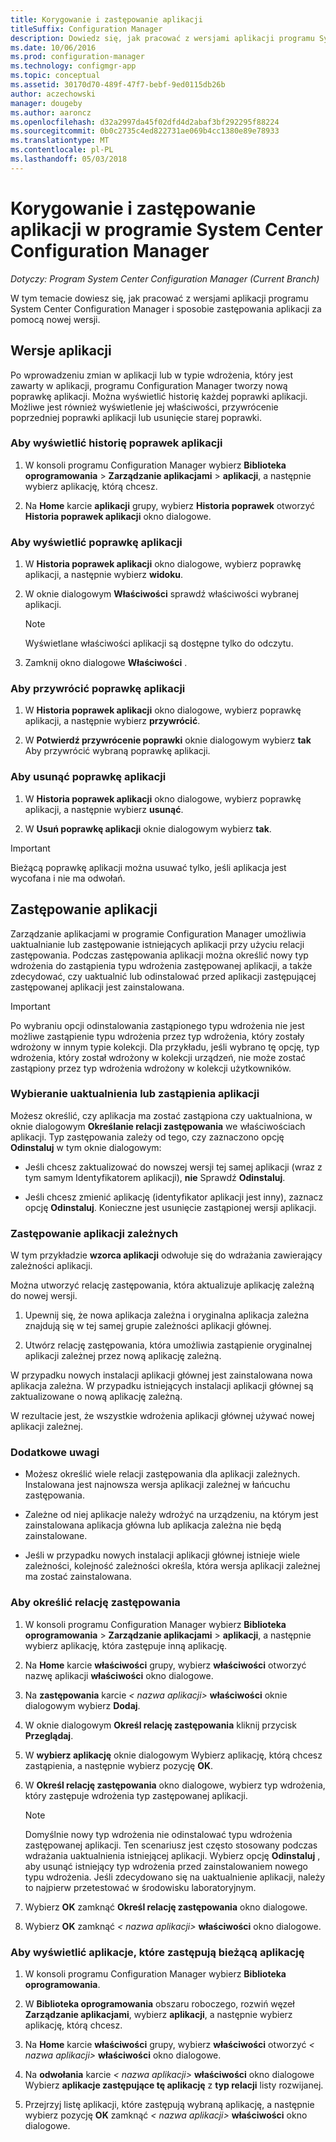 ```yaml
---
title: Korygowanie i zastępowanie aplikacji
titleSuffix: Configuration Manager
description: Dowiedz się, jak pracować z wersjami aplikacji programu System Center Configuration Manager i zastępowanie aplikacji.
ms.date: 10/06/2016
ms.prod: configuration-manager
ms.technology: configmgr-app
ms.topic: conceptual
ms.assetid: 30170d70-489f-47f7-bebf-9ed0115db26b
author: aczechowski
manager: dougeby
ms.author: aaroncz
ms.openlocfilehash: d32a2997da45f02dfd4d2abaf3bf292295f88224
ms.sourcegitcommit: 0b0c2735c4ed822731ae069b4cc1380e89e78933
ms.translationtype: MT
ms.contentlocale: pl-PL
ms.lasthandoff: 05/03/2018
---
```

# <a name="revise-and-supersede-applications-in-system-center-configuration-manager"></a>Korygowanie i zastępowanie aplikacji w programie System Center Configuration Manager

*Dotyczy: Program System Center Configuration Manager (Current Branch)*

W tym temacie dowiesz się, jak pracować z wersjami aplikacji programu System Center Configuration Manager i sposobie zastępowania aplikacji za pomocą nowej wersji.  

##  <a name="application-revisions"></a>Wersje aplikacji  
 Po wprowadzeniu zmian w aplikacji lub w typie wdrożenia, który jest zawarty w aplikacji, programu Configuration Manager tworzy nową poprawkę aplikacji. Można wyświetlić historię każdej poprawki aplikacji. Możliwe jest również wyświetlenie jej właściwości, przywrócenie poprzedniej poprawki aplikacji lub usunięcie starej poprawki.  

### <a name="to-display-an-application-revision-history"></a>Aby wyświetlić historię poprawek aplikacji  

1.  W konsoli programu Configuration Manager wybierz **Biblioteka oprogramowania** > **Zarządzanie aplikacjami** > **aplikacji**, a następnie wybierz aplikację, którą chcesz.  

3.  Na **Home** karcie **aplikacji** grupy, wybierz **Historia poprawek** otworzyć **Historia poprawek aplikacji** okno dialogowe.  

### <a name="to-view-an-application-revision"></a>Aby wyświetlić poprawkę aplikacji  

1.  W **Historia poprawek aplikacji** okno dialogowe, wybierz poprawkę aplikacji, a następnie wybierz **widoku**.  

2.  W oknie dialogowym **Właściwości** sprawdź właściwości wybranej aplikacji.  

    > [!NOTE]  
    >  Wyświetlane właściwości aplikacji są dostępne tylko do odczytu.  

3.  Zamknij okno dialogowe **Właściwości** .  

### <a name="to-restore-an-application-revision"></a>Aby przywrócić poprawkę aplikacji  

1.  W **Historia poprawek aplikacji** okno dialogowe, wybierz poprawkę aplikacji, a następnie wybierz **przywrócić**.  

2.  W **Potwierdź przywrócenie poprawki** oknie dialogowym wybierz **tak** Aby przywrócić wybraną poprawkę aplikacji.  

### <a name="to-delete-an-application-revision"></a>Aby usunąć poprawkę aplikacji  

1.  W **Historia poprawek aplikacji** okno dialogowe, wybierz poprawkę aplikacji, a następnie wybierz **usunąć**.  

2.  W **Usuń poprawkę aplikacji** oknie dialogowym wybierz **tak**.  

> [!IMPORTANT]  
>  Bieżącą poprawkę aplikacji można usuwać tylko, jeśli aplikacja jest wycofana i nie ma odwołań.  

##  <a name="application-supersedence"></a>Zastępowanie aplikacji  
 Zarządzanie aplikacjami w programie Configuration Manager umożliwia uaktualnianie lub zastępowanie istniejących aplikacji przy użyciu relacji zastępowania. Podczas zastępowania aplikacji można określić nowy typ wdrożenia do zastąpienia typu wdrożenia zastępowanej aplikacji, a także zdecydować, czy uaktualnić lub odinstalować przed aplikacji zastępującej zastępowanej aplikacji jest zainstalowana.  

> [!IMPORTANT]  
>  Po wybraniu opcji odinstalowania zastąpionego typu wdrożenia nie jest możliwe zastąpienie typu wdrożenia przez typ wdrożenia, który zostały wdrożony w innym typie kolekcji.  Dla przykładu, jeśli wybrano tę opcję, typ wdrożenia, który został wdrożony w kolekcji urządzeń, nie może zostać zastąpiony przez typ wdrożenia wdrożony w kolekcji użytkowników.  

### <a name="decide-whether-to-upgrade-or-replace-an-application"></a>Wybieranie uaktualnienia lub zastąpienia aplikacji  
 Możesz określić, czy aplikacja ma zostać zastąpiona czy uaktualniona, w oknie dialogowym **Określanie relacji zastępowania** we właściwościach aplikacji. Typ zastępowania zależy od tego, czy zaznaczono opcję **Odinstaluj** w tym oknie dialogowym:  

-   Jeśli chcesz zaktualizować do nowszej wersji tej samej aplikacji (wraz z tym samym Identyfikatorem aplikacji), **nie** Sprawdź **Odinstaluj**.  

-   Jeśli chcesz zmienić aplikację (identyfikator aplikacji jest inny), zaznacz opcję **Odinstaluj**. Konieczne jest usunięcie zastąpionej wersji aplikacji.  

### <a name="supersede-dependent-applications"></a>Zastępowanie aplikacji zależnych  
 W tym przykładzie **wzorca aplikacji** odwołuje się do wdrażania zawierający zależności aplikacji.  

 Można utworzyć relację zastępowania, która aktualizuje aplikację zależną do nowej wersji.  

1.  Upewnij się, że nowa aplikacja zależna i oryginalna aplikacja zależna znajdują się w tej samej grupie zależności aplikacji głównej.  

2.  Utwórz relację zastępowania, która umożliwia zastąpienie oryginalnej aplikacji zależnej przez nową aplikację zależną.  

 W przypadku nowych instalacji aplikacji głównej jest zainstalowana nowa aplikacja zależna. W przypadku istniejących instalacji aplikacji głównej są zaktualizowane o nową aplikację zależną.  

 W rezultacie jest, że wszystkie wdrożenia aplikacji głównej używać nowej aplikacji zależnej.  

### <a name="further-considerations"></a>Dodatkowe uwagi  

-   Możesz określić wiele relacji zastępowania dla aplikacji zależnych. Instalowana jest najnowsza wersja aplikacji zależnej w łańcuchu zastępowania.  

-   Zależne od niej aplikacje należy wdrożyć na urządzeniu, na którym jest zainstalowana aplikacja główna lub aplikacja zależna nie będą zainstalowane.  

-   Jeśli w przypadku nowych instalacji aplikacji głównej istnieje wiele zależności, kolejność zależności określa, która wersja aplikacji zależnej ma zostać zainstalowana.  

### <a name="to-specify-a-supersedence-relationship"></a>Aby określić relację zastępowania  

1.  W konsoli programu Configuration Manager wybierz **Biblioteka oprogramowania** > **Zarządzanie aplikacjami** > **aplikacji**, a następnie wybierz aplikację, która zastępuje inną aplikację.  

3.  Na **Home** karcie **właściwości** grupy, wybierz **właściwości** otworzyć nazwę aplikacji **właściwości** okno dialogowe.  

4.  Na **zastępowania** karcie *< nazwa aplikacji\>*  **właściwości** oknie dialogowym wybierz **Dodaj**.  

5.  W oknie dialogowym **Określ relację zastępowania** kliknij przycisk **Przeglądaj**.  

6.  W **wybierz aplikację** oknie dialogowym Wybierz aplikację, którą chcesz zastąpienia, a następnie wybierz pozycję **OK**.  

7.  W **Określ relację zastępowania** okno dialogowe, wybierz typ wdrożenia, który zastępuje wdrożenia typ zastępowanej aplikacji.  

    > [!NOTE]  
    >  Domyślnie nowy typ wdrożenia nie odinstalować typu wdrożenia zastępowanej aplikacji. Ten scenariusz jest często stosowany podczas wdrażania uaktualnienia istniejącej aplikacji. Wybierz opcję **Odinstaluj** , aby usunąć istniejący typ wdrożenia przed zainstalowaniem nowego typu wdrożenia. Jeśli zdecydowano się na uaktualnienie aplikacji, należy to najpierw przetestować w środowisku laboratoryjnym.  

8.  Wybierz **OK** zamknąć **Określ relację zastępowania** okno dialogowe.  

9. Wybierz **OK** zamknąć *< nazwa aplikacji\>*  **właściwości** okno dialogowe.  

### <a name="to-display-applications-that-supersede-the-current-application"></a>Aby wyświetlić aplikacje, które zastępują bieżącą aplikację  

1.  W konsoli programu Configuration Manager wybierz **Biblioteka oprogramowania**.  

2.  W **Biblioteka oprogramowania** obszaru roboczego, rozwiń węzeł **Zarządzanie aplikacjami**, wybierz **aplikacji**, a następnie wybierz aplikację, którą chcesz.  

3.  Na **Home** karcie **właściwości** grupy, wybierz **właściwości** otworzyć *< nazwa aplikacji\>*  **właściwości** okno dialogowe.  

4.  Na **odwołania** karcie *< nazwa aplikacji\>*  **właściwości** okno dialogowe Wybierz **aplikacje zastępujące tę aplikację** z **typ relacji** listy rozwijanej.  

5.  Przejrzyj listę aplikacji, które zastępują wybraną aplikację, a następnie wybierz pozycję **OK** zamknąć *< nazwa aplikacji\>*  **właściwości** okno dialogowe.  
